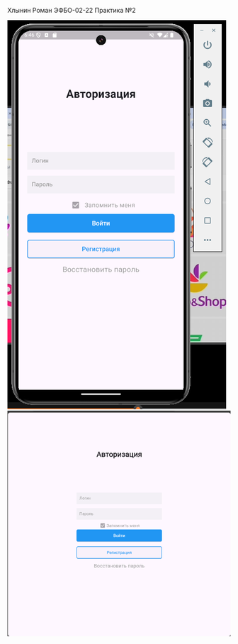 Хлынин Роман ЭФБО-02-22 Практика №2


























![android](https://github.com/Ferru5Manus/pr2/blob/main/image.png)
![edge](https://github.com/Ferru5Manus/pr2/blob/main/image2.png)
